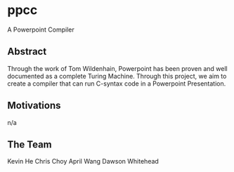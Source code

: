 # ppcc
A Powerpoint Compiler

## Abstract

Through the work of Tom Wildenhain, Powerpoint has been proven and well documented as a complete Turing Machine. Through this project, we aim to create a compiler that can run C-syntax code in a Powerpoint Presentation.

## Motivations
n/a

## The Team

Kevin He
Chris Choy
April Wang
Dawson Whitehead
